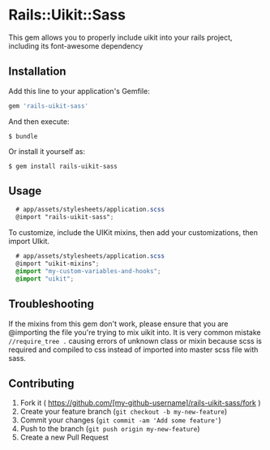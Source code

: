 # Rails::Uikit::Sass

This gem allows you to properly include uikit into your rails project, including its font-awesome dependency

## Installation

Add this line to your application's Gemfile:

```ruby
gem 'rails-uikit-sass'
```

And then execute:

    $ bundle

Or install it yourself as:

    $ gem install rails-uikit-sass

## Usage

```scss
  # app/assets/stylesheets/application.scss
  @import "rails-uikit-sass";
```

To customize, include the UIKit mixins, then add your customizations, then import UIkit.

```scss
  # app/assets/stylesheets/application.scss
  @import "uikit-mixins";
  @import "my-custom-variables-and-hooks";
  @import "uikit";
```

## Troubleshooting

If the mixins from this gem don't work, please ensure that you are @importing the file you're trying to mix uikit into.  It is very common mistake `//require_tree .` causing errors of unknown class or mixin because scss is required and compiled to css instead of imported into master scss file with sass.

## Contributing

1. Fork it ( https://github.com/[my-github-username]/rails-uikit-sass/fork )
2. Create your feature branch (`git checkout -b my-new-feature`)
3. Commit your changes (`git commit -am 'Add some feature'`)
4. Push to the branch (`git push origin my-new-feature`)
5. Create a new Pull Request
